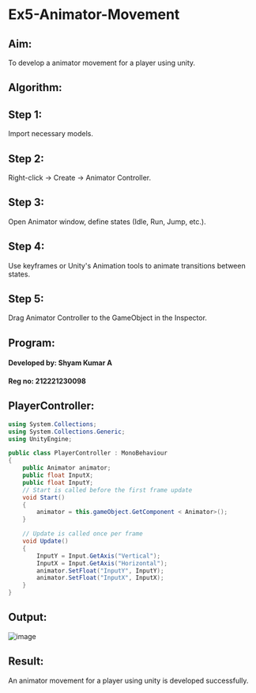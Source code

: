 # Ex5-Animator-Movement
## Aim:
To develop a animator movement for a player using unity.

## Algorithm:
## Step 1: 

Import necessary models.

## Step 2: 

 Right-click -> Create -> Animator Controller.

## Step 3: 

Open Animator window, define states (Idle, Run, Jump, etc.).

## Step 4: 

Use keyframes or Unity's Animation tools to animate transitions between states.

## Step 5: 

Drag Animator Controller to the GameObject in the Inspector.

## Program:

#### Developed by: Shyam Kumar A
#### Reg no: 212221230098

## PlayerController:
```c#
using System.Collections;
using System.Collections.Generic;
using UnityEngine;

public class PlayerController : MonoBehaviour
{
    public Animator animator;
    public float InputX;
    public float InputY;
    // Start is called before the first frame update
    void Start()
    {
        animator = this.gameObject.GetComponent < Animator>();
    }

    // Update is called once per frame
    void Update()
    {
        InputY = Input.GetAxis("Vertical");
        InputX = Input.GetAxis("Horizontal");
        animator.SetFloat("InputY", InputY);
        animator.SetFloat("InputX", InputX);
    }
}

```
## Output:

![image](https://github.com/ShyamKumar-AI-DS/Ex5-Animator-Movement/assets/93427182/74a182c6-c03e-4fc0-9abd-4fe0d89482a8)



## Result:

An animator movement for a player using unity is developed successfully.


